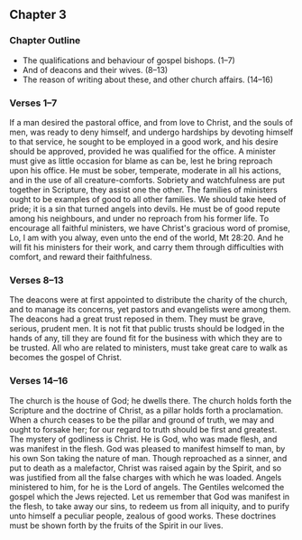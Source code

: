 ## Chapter 3

### Chapter Outline

- The qualifications and behaviour of gospel bishops. (1–7)
- And of deacons and their wives. (8–13)
- The reason of writing about these, and other church affairs. (14–16)

### Verses 1–7

If a man desired the pastoral office, and from love to Christ, and the souls of men, was ready to deny himself, and undergo hardships by devoting himself to that service, he sought to be employed in a good work, and his desire should be approved, provided he was qualified for the office. A minister must give as little occasion for blame as can be, lest he bring reproach upon his office. He must be sober, temperate, moderate in all his actions, and in the use of all creature-comforts. Sobriety and watchfulness are put together in Scripture, they assist one the other. The families of ministers ought to be examples of good to all other families. We should take heed of pride; it is a sin that turned angels into devils. He must be of good repute among his neighbours, and under no reproach from his former life. To encourage all faithful ministers, we have Christ's gracious word of promise, Lo, I am with you alway, even unto the end of the world, Mt 28:20. And he will fit his ministers for their work, and carry them through difficulties with comfort, and reward their faithfulness.

### Verses 8–13

The deacons were at first appointed to distribute the charity of the church, and to manage its concerns, yet pastors and evangelists were among them. The deacons had a great trust reposed in them. They must be grave, serious, prudent men. It is not fit that public trusts should be lodged in the hands of any, till they are found fit for the business with which they are to be trusted. All who are related to ministers, must take great care to walk as becomes the gospel of Christ.

### Verses 14–16

The church is the house of God; he dwells there. The church holds forth the Scripture and the doctrine of Christ, as a pillar holds forth a proclamation. When a church ceases to be the pillar and ground of truth, we may and ought to forsake her; for our regard to truth should be first and greatest. The mystery of godliness is Christ. He is God, who was made flesh, and was manifest in the flesh. God was pleased to manifest himself to man, by his own Son taking the nature of man. Though reproached as a sinner, and put to death as a malefactor, Christ was raised again by the Spirit, and so was justified from all the false charges with which he was loaded. Angels ministered to him, for he is the Lord of angels. The Gentiles welcomed the gospel which the Jews rejected. Let us remember that God was manifest in the flesh, to take away our sins, to redeem us from all iniquity, and to purify unto himself a peculiar people, zealous of good works. These doctrines must be shown forth by the fruits of the Spirit in our lives.

